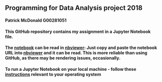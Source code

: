 ## Programming for Data Analysis project 2018

#### Patrick McDonald G00281051

#### This GitHub repository contains my assignment in a Jupyter Notebook file.

#### The [notebook](https://github.com/patmcdonald/ProgData52465_project/blob/master/Programming%20for%20Data%20Analysis%20Project%202018.ipynb) can be read in [nbviewer](https://nbviewer.jupyter.org/): Just copy and paste the notebook URL into [nbviewer](https://nbviewer.jupyter.org/) and it can be read. This is more reliable than using GitHub, as there may be rendering issues, occasionally.

#### To run a Jupyter Notebook on your local machine - follow these [instructions](https://jupyter-notebook-beginner-guide.readthedocs.io/en/latest/execute.html) relevant to your operating system